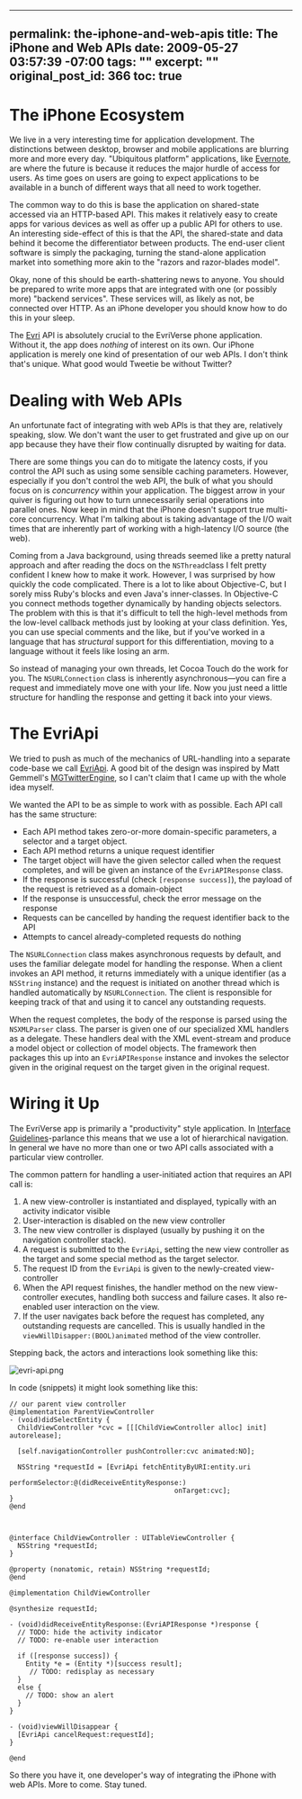 ----- 
permalink: the-iphone-and-web-apis
title: The iPhone and Web APIs
date: 2009-05-27 03:57:39 -07:00
tags: ""
excerpt: ""
original_post_id: 366
toc: true
-----
# The iPhone Ecosystem

We live in a very interesting time for application development. The distinctions between desktop, browser and mobile applications are blurring more and more every day. "Ubiquitous platform" applications, like [Evernote](http://evernote.com), are where the future is because it reduces the major hurdle of access for users. As time goes on users are going to expect applications to be available in a bunch of different ways that all need to work together.

The common way to do this is base the application on shared-state accessed via an HTTP-based API. This makes it relatively easy to create apps for various devices as well as offer up a public API for others to use. An interesting side-effect of this is that the API, the shared-state and data behind it become the differentiator between products. The end-user client software is simply the packaging, turning the stand-alone application market into something more akin to the "razors and razor-blades model".

Okay, none of this should be earth-shattering news to anyone. You should be prepared to write more apps that are integrated with one (or possibly more) "backend services". These services will, as likely as not, be connected over HTTP. As an iPhone developer you should know how to do this in your sleep.

The [Evri](http://www.evri.com) API is absolutely crucial to the EvriVerse phone application. Without it, the app does _nothing_ of interest on its own. Our iPhone application is merely one kind of presentation of our web APIs. I don't think that's unique. What good would Tweetie be without Twitter?

# Dealing with Web APIs

An unfortunate fact of integrating with web APIs is that they are, relatively speaking, slow. We don't want the user to get frustrated and give up on our app because they have their flow continually disrupted by waiting for data.

There are some things you can do to mitigate the latency costs, if you control the API such as using some sensible caching parameters. However, especially if you don't control the web API, the bulk of what you should focus on is _concurrency_ within your application. The biggest arrow in your quiver is figuring out how to turn unnecessarily serial operations into parallel ones. Now keep in mind that the iPhone doesn't support true multi-core concurrency. What I'm talking about is taking advantage of the I/O wait times that are inherently part of working with a high-latency I/O source (the web).

Coming from a Java background, using threads seemed like a pretty natural approach and after reading the docs on the `NSThread`class I felt pretty confident I knew how to make it work. However, I was surprised by how quickly the code complicated. There is a lot to like about Objective-C, but I sorely miss Ruby's blocks and even Java's inner-classes. In Objective-C you connect methods together dynamically by handing objects selectors. The problem with this is that it's difficult to tell the high-level methods from the low-level callback methods just by looking at your class definition. Yes, you can use special comments and the like, but if you've worked in a language that has _structural_ support for this differentiation, moving to a language without it feels like losing an arm.

So instead of managing your own threads, let Cocoa Touch do the work for you. The `NSURLConnection` class is inherently asynchronous&mdash;you can fire a request and immediately move one with your life. Now you just need a little structure for handling the response and getting it back into your views.

# The EvriApi

We tried to push as much of the mechanics of URL-handling into a separate code-base we call [EvriApi](http://github.com/evri/EvriApi). A good bit of the design was inspired by Matt Gemmell's [MGTwitterEngine](http://mattgemmell.com/2008/02/22/mgtwitterengine-twitter-from-cocoa), so I can't claim that I came up with the whole idea myself.

We wanted the API to be as simple to work with as possible. Each API call has the same structure:
*  Each API method takes zero-or-more domain-specific parameters, a selector and a target object.
*  Each API method returns a unique request identifier
*  The target object will have the given selector called when the request completes, and will be given an instance of the `EvriAPIResponse` class.
*  If the response is successful (check `[response success]`), the payload of the request is retrieved as a domain-object
*  If the response is unsuccessful, check the error message on the response
*  Requests can be cancelled by handing the request identifier back to the API
*  Attempts to cancel already-completed requests do nothing


The `NSURLConnection` class makes asynchronous requests by default, and uses the familiar delegate model for handling the response. When a client invokes an API method, it returns immediately with a unique identifier (as a `NSString` instance) and the request is initiated on another thread which is handled automatically by `NSURLConnection`. The client is responsible for keeping track of that and using it to cancel any outstanding requests.

When the request completes, the body of the response is parsed using the `NSXMLParser` class. The parser is given one of our specialized XML handlers as a delegate. These handlers deal with the XML event-stream and produce a model object or collection of model objects. The framework then packages this up into an `EvriAPIResponse` instance and invokes the selector given in the original request on the target given in the original request.

# Wiring it Up

The EvriVerse app is primarily a "productivity" style application. In [Interface Guidelines](http://developer.apple.com/iPhone/library/documentation/UserExperience/Conceptual/MobileHIG/Introduction/Introduction.html)-parlance this means that we use a lot of hierarchical navigation. In general we have no more than one or two API calls associated with a particular view controller. 

The common pattern for handling a user-initiated action that requires an API call is:

1.  A new view-controller is instantiated and displayed, typically with an activity indicator visible
2.  User-interaction is disabled on the new view controller
3.  The new view controller is displayed (usually by pushing it on the navigation controller stack).
4.  A request is submitted to the `EvriApi`, setting the new view controller as the target and some special method as the target selector.
5.  The request ID from the `EvriApi` is given to the newly-created view-controller
6.  When the API request finishes, the handler method on the new view-controller executes, handling both success and failure cases. It also re-enabled user interaction on the view.
7.  If the user navigates back before the request has completed, any outstanding requests are cancelled. This is usually handled in the `viewWillDisapper:(BOOL)animated` method of the view controller.

Stepping back, the actors and interactions look something like this:

![evri-api.png](/images/2009/05/evri-api.png)

In code (snippets) it might look something like this:

    // our parent view controller
    @implementation ParentViewController
    - (void)didSelectEntity {
      ChildViewController *cvc = [[[ChildViewController alloc] init] autorelease];
    
      [self.navigationController pushController:cvc animated:NO];
    
      NSString *requestId = [EvriApi fetchEntityByURI:entity.uri
                                      performSelector:@(didReceiveEntityResponse:)
                                             onTarget:cvc];
    }
    @end



    @interface ChildViewController : UITableViewController {
      NSString *requestId;
    }
    
    @property (nonatomic, retain) NSString *requestId;
    @end
    
    @implementation ChildViewController
    
    @synthesize requestId;
    
    - (void)didReceiveEntityResponse:(EvriAPIResponse *)response {
      // TODO: hide the activity indicator
      // TODO: re-enable user interaction
    
      if ([response success]) {
        Entity *e = (Entity *)[success result];
    	 // TODO: redisplay as necessary
      }
      else {
        // TODO: show an alert
      }
    }
    
    - (void)viewWillDisappear {
      [EvriApi cancelRequest:requestId];
    }
    
    @end


So there you have it, one developer's way of integrating the iPhone with web APIs. More to come. Stay tuned.
